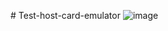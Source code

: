 
 
 #   T e s t - h o s t - c a r d - e m u l a t o r 
 
 ![image](https://github.com/user-attachments/assets/e2958611-3b53-4874-894f-8d25528700fd)
